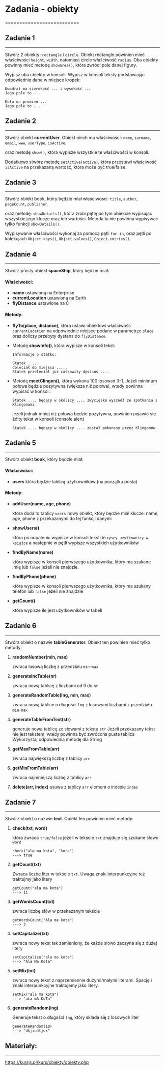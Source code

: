 # Zadania - obiekty
==========================


## Zadanie 1
--------------------------
Stwórz 2 obiekty: `rectangle` i `circle`.
Obiekt rectangle powinien mieć właściwości `height`, `width`, natomiast circle właściwość `radius`.
Oba obiekty powinny mieć metodę `showArea()`, która zwróci pole danej figury.

Wypisz oba obiekty w konsoli.
Wypisz w konsoli teksty podstawiając odpowiednie dane w miejsce kropek:

```
Kwadrat ma szerokość ... i wysokość ...
Jego pole to ...

Koło ma promień ...
Jego pole to ...
```


## Zadanie 2
--------------------------
Stwórz obiekt **currentUser**. Obiekt niech ma właściwości:
`name`, `surname`, `email`, `www`, `userType`, `isActive`.

oraz metodę `show()`, która wypisze wszystkie te właściwości w konsoli.

Dodatkowo stwórz metodę `setActive(active)`, która przestawi właściwość `isActive` na przekazaną wartość, która
może być true/false.



## Zadanie 3
--------------------------
Stwórz obiekt book, który będzie miał właściwości:
`title`, `author`, `pageCount`, `publisher`.

oraz metodę: `showDetails()`, która zrobi pętlę po tym obiekcie wypisując wszystkie
jego klucze oraz ich wartości. Metoda ta nie powinna wypisywać tylko funkcji `showDetails()`.

Wypisywanie właściwości wykonaj za pomocą pętli `for in`, oraz pętli po kolekcjach `Object.keys()`, `Object.values()`, `Object.entries()`.


## Zadanie 4
--------------------------
Stwórz prosty obiekt **spaceShip**, który będzie miał:

#### Właściwości:
- **name** ustawioną na Enterprise
- **currentLocation** ustawioną na Earth
- **flyDistance** ustawione na 0

#### Metody:
- **flyTo(place, distance)**, która ustawi obiektowi właściwość `currentLocation` na odpowiednie miejsce podane w parametrze `place` oraz doliczy przebyty dystans do `flyDistance`.

- Metodę **showInfo()**, która wypisze w konsoli tekst:

    ```
    Informacje o statku:
    ----
    Statek ....
    doleciał do miejsca .....
    Statek przeleciał już całkowity dystans ....
    ```

- Metodę **meetClingon()**, która wykona 100 losowań 0-1. Jeżeli minimum połowa będzie pozytywna (większa niż połowa), wtedy powinna wypisać w konsoli:

    ```Statek .... będący w okolicy .... zwycięsko wyszedł ze spotkania z Klingonami```

    jeżeli jednak mniej niż połowa będzie pozytywna, powinien pojawić się żółty tekst w konsoli (console.alert)

    ```Statek .... będący w okolicy .... został pokonany przez Klingonów```


## Zadanie 5
--------------------------
Stwórz obiekt **book**, który będzie miał:

#### Właściwości:
- **users**
    która będzie tablicą użytkowników (na początku pusta)

#### Metody:
- **addUser(name, age, phone)**

    która doda to tablicy `users` nowy obiekt, który będzie miał klucze:
    name, age, phone z przekazanymi do tej funkcji danymi

- **showUsers()**

    która po odpaleniu wypisze w konsoli tekst:
    `Wszyscy użytkownicy w książce` a następnie w pętli wypisze wszystkich użytkowników

- **findByName(name)**

    która wypisze w konsoli pierwszego użytkownika, który ma szukane imię
    lub `false` jeżeli nie znajdzie.

- **findByPhone(phone)**

    która wypisze w konsoli pierwszego użytkownika, który ma szukany telefon
    lub `false` jeżeli nie znajdzie

- **getCount()**

    która wypisze ile jest użytkowników w tabeli


## Zadanie 6
--------------------------
Stwórz obiekt o nazwie **tableGenerator**.
Obiekt ten powinien mieć tylko metody:

1. **randomNumber(min, max)**

    zwraca losową liczbę z przedziału `min`-`max`

2. **generateIncTable(nr)**

    zwraca nową tablicę z liczbami od 0 do `nr`

3. **generateRandomTable(lng, min, max)**

    zwraca nową tablice o długości `lng` z losowymi liczbami z przedziału `min`-`max`

4. **generateTableFromText(str)**

    generuje nową tablicę ze słowami z tekstu `str`
    Jeżeli przekazany tekst nie jest tekstem, wtedy powinna być zwrócona pusta tablica
    Wykorzystaj odpowiednią metodę dla String

5. **getMaxFromTable(arr)**

    zwraca największą liczbę z tablicy `arr`

6. **getMinFromTable(arr)**

    zwraca najmniejszą liczbę z tablicy `arr`

7. **delete(arr, index)**
    usuwa z tablicy `arr` element o indexie `index`


## Zadanie 7
--------------------------
Stwórz obiekt o nazwie **text**. Obiekt ten powinien mieć metody:

1. **check(txt, word)**

    która zwraca `true/false` jeżeli w tekście `txt` znajduje się szukane słowo `word`

    ```
    check("ala ma kota", "kota")
    ---> true
    ```

2. **getCount(txt)**

    Zwraca liczbę liter w tekście `txt`. Uwaga znaki interpunkcyjne też traktujmy jako litery

    ```
    getCount("ala ma kota")
    ---> 11
    ```

3. **getWordsCount(txt)**

    zwraca liczbę słów w przekazanym tekście

    ```
    getWordsCount("Ala ma kota")
    ---> 3
    ```

4. **setCapitalize(txt)**

    zwraca nowy tekst tak zamieniony, że każde słowo zaczyna się z dużej litery

    ```
    setCapitalize("ala ma kota")
    ---> "Ala Ma Kota"
    ```

5. **setMix(txt)**

    zwraca nowy tekst z naprzemiennie dużymi/małymi literami. Spację i znaki interpunkcyjne traktujemy jako litery.

    ```
    setMix("ala ma kota")
    ---> "aLa mA KoTa"
    ```

6. **generateRandom(lng)**

    Generuje tekst o długości `lng`, który składa się z losowych liter

    ```
    generateRandom(10)
    ---> "dkjiuhtjox"
    ```


## Materiały:
--------------------------
https://kursjs.pl/kurs/obiekty/obiekty.php